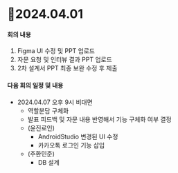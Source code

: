 # 📄2024.04.01

#### 회의 내용
1. Figma UI 수정 및 PPT 업로드
2. 자문 요청 및 인터뷰 결과 PPT 업로드
3. 2차 설계서 PPT 최종 보완 수정 후 제출

#### 다음 회의 일정 및 내용
- 2024.04.07 오후 9시 비대면
  - 역할분담 구체화
  - 발표 피드백 및 자문 내용 반영해서 기능 구체화 여부 결정
  - (윤진로인)
    - AndroidStudio 변경된 UI 수정
    - 카카오톡 로그인 기능 삽입
  - (주환민준)
    - DB 설계
